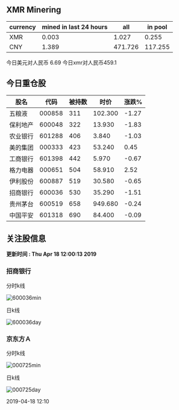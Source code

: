 ## XMR Minering

|currency|mined in last 24 hours|all|in pool|
|---|---|---|---|
|XMR|0.003|1.027|0.255|
|CNY|1.389|471.726|117.255|

今日美元对人民币 6.69	今日xmr对人民币459.1


## 今日重仓股 

|股名|代码|被持数|时价|涨跌%|
|---|---|---|---|---|
|五粮液|000858|311|102.300|-1.27|
|保利地产|600048|322|13.930|-1.83|
|农业银行|601288|406|3.840|-1.03|
|美的集团|000333|423|53.240|0.45|
|工商银行|601398|442|5.970|-0.67|
|格力电器|000651|504|58.910|2.52|
|伊利股份|600887|519|30.580|-0.65|
|招商银行|600036|530|35.290|-1.51|
|贵州茅台|600519|658|949.680|-0.24|
|中国平安|601318|690|84.400|-0.09|

## 关注股信息
**更新时间 : Thu Apr 18 12:00:13 2019**
### 招商银行 
分时k线

![600036min](http://image.sinajs.cn/newchart/min/n/sh600036.gif)

日k线

![600036day](http://image.sinajs.cn/newchart/daily/n/sh600036.gif)

### 京东方Ａ 
分时k线

![000725min](http://image.sinajs.cn/newchart/min/n/sz000725.gif)

日k线

![000725day](http://image.sinajs.cn/newchart/daily/n/sz000725.gif)

2019-04-18 12:10